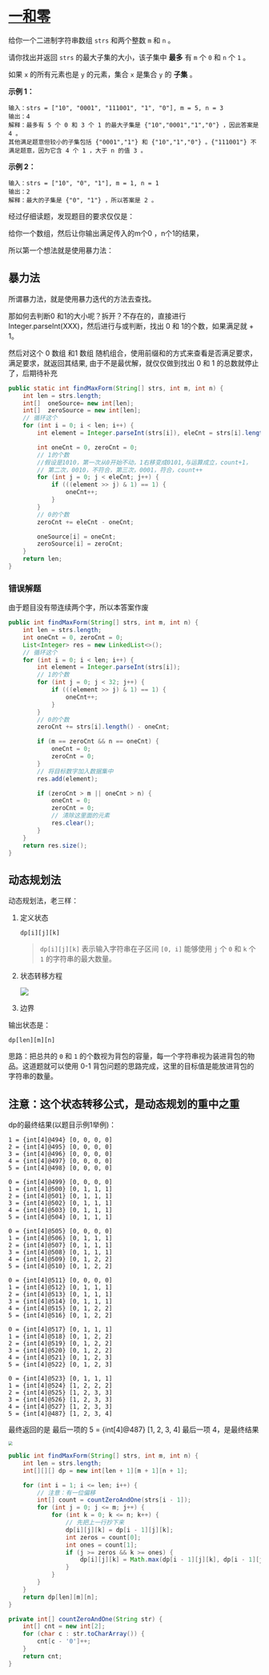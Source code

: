
# [一和零](https://leetcode-cn.com/problems/ones-and-zeroes/)

给你一个二进制字符串数组 `strs` 和两个整数 `m` 和 `n` 。

请你找出并返回 `strs` 的最大子集的大小，该子集中 **最多** 有 `m` 个 `0` 和 `n` 个 `1` 。

如果 `x` 的所有元素也是 `y` 的元素，集合 `x` 是集合 `y` 的 **子集** 。

 

**示例 1：**

```
输入：strs = ["10", "0001", "111001", "1", "0"], m = 5, n = 3
输出：4
解释：最多有 5 个 0 和 3 个 1 的最大子集是 {"10","0001","1","0"} ，因此答案是 4 。
其他满足题意但较小的子集包括 {"0001","1"} 和 {"10","1","0"} 。{"111001"} 不满足题意，因为它含 4 个 1 ，大于 n 的值 3 。
```

**示例 2：**

```
输入：strs = ["10", "0", "1"], m = 1, n = 1
输出：2
解释：最大的子集是 {"0", "1"} ，所以答案是 2 。
```

 

经过仔细读题，发现题目的要求仅仅是：

给你一个数组，然后让你输出满足传入的m个0 ，n个1的结果，

所以第一个想法就是使用暴力法：

## 暴力法

所谓暴力法，就是使用暴力迭代的方法去查找。

那如何去判断0 和1的大小呢？拆开？不存在的，直接进行Integer.parseInt(XXX)，然后进行与或判断，找出 0 和 1的个数，如果满足就 + 1。

然后对这个 0 数组 和1 数组 随机组合，使用前缀和的方式来查看是否满足要求，满足要求，就返回其结果, 由于不是最优解，就仅仅做到找出 0 和 1 的总数就停止了，后期待补充

```java
public static int findMaxForm(String[] strs, int m, int n) {
    int len = strs.length;
    int[]  oneSource= new int[len];
    int[]  zeroSource = new int[len];
    // 循环这个
    for (int i = 0; i < len; i++) {
        int element = Integer.parseInt(strs[i]), eleCnt = strs[i].length();

        int oneCnt = 0, zeroCnt = 0;
        // 1的个数
        //假设是1010，第一次从0开始不动，1右移变成0101,与运算成立，count+1，
        // 第二次，0010，不符合，第三次，0001，符合，count++
        for (int j = 0; j < eleCnt; j++) {
            if (((element >> j) & 1) == 1) {
                oneCnt++;
            }
        }
        // 0的个数
        zeroCnt += eleCnt - oneCnt;

        oneSource[i] = oneCnt;
        zeroSource[i] = zeroCnt;
    }
    return len;
}
```

### 错误解题

由于题目没有带连续两个字，所以本答案<delete>作废</delete>

```java
public int findMaxForm(String[] strs, int m, int n) {
    int len = strs.length;
    int oneCnt = 0, zeroCnt = 0;
    List<Integer> res = new LinkedList<>();
    // 循环这个
    for (int i = 0; i < len; i++) {
        int element = Integer.parseInt(strs[i]);
        // 1的个数
        for (int j = 0; j < 32; j++) {  
            if (((element >> j) & 1) == 1) {
                oneCnt++;
            }
        }
        // 0的个数
        zeroCnt += strs[i].length() - oneCnt;

        if (m == zeroCnt && n == oneCnt) {
            oneCnt = 0;
            zeroCnt = 0;
        }
        // 将目标数字加入数据集中
        res.add(element);

        if (zeroCnt > m || oneCnt > n) {
            oneCnt = 0;
            zeroCnt = 0;
            // 清除这里面的元素
            res.clear();
        }
    }
    return res.size();
}
```



## 动态规划法

动态规划法，老三样：

1. 定义状态

   ```dp[i][j][k]```

   > `dp[i][j][k]` 表示输入字符串在子区间 `[0, i]` 能够使用 `j` 个 `0` 和 `k` 个 `1` 的字符串的最大数量。

2. 状态转移方程

   ![](http://rloqc3ngo.hd-bkt.clouddn.com/20210606092226.png)

3. 边界

输出状态是：

```dp[len][m][n]```

思路：把总共的 `0` 和 `1` 的个数视为背包的容量，每一个字符串视为装进背包的物品。这道题就可以使用 0-1 背包问题的思路完成，这里的目标值是能放进背包的字符串的数量。



<h2>注意：这个状态转移公式，是动态规划的重中之重</h2>

dp的最终结果(以题目示例1举例)：

```text
1 = {int[4]@494} [0, 0, 0, 0]
2 = {int[4]@495} [0, 0, 0, 0]
3 = {int[4]@496} [0, 0, 0, 0]
4 = {int[4]@497} [0, 0, 0, 0]
5 = {int[4]@498} [0, 0, 0, 0]
```

```text
0 = {int[4]@499} [0, 0, 0, 0]
1 = {int[4]@500} [0, 1, 1, 1]
2 = {int[4]@501} [0, 1, 1, 1]
3 = {int[4]@502} [0, 1, 1, 1]
4 = {int[4]@503} [0, 1, 1, 1]
5 = {int[4]@504} [0, 1, 1, 1]
```

```text
0 = {int[4]@505} [0, 0, 0, 0]
1 = {int[4]@506} [0, 1, 1, 1]
2 = {int[4]@507} [0, 1, 1, 1]
3 = {int[4]@508} [0, 1, 1, 1]
4 = {int[4]@509} [0, 1, 2, 2]
5 = {int[4]@510} [0, 1, 2, 2]
```

```text
0 = {int[4]@511} [0, 0, 0, 0]
1 = {int[4]@512} [0, 1, 1, 1]
2 = {int[4]@513} [0, 1, 1, 1]
3 = {int[4]@514} [0, 1, 1, 1]
4 = {int[4]@515} [0, 1, 2, 2]
5 = {int[4]@516} [0, 1, 2, 2]
```

```text
0 = {int[4]@517} [0, 1, 1, 1]
1 = {int[4]@518} [0, 1, 2, 2]
2 = {int[4]@519} [0, 1, 2, 2]
3 = {int[4]@520} [0, 1, 2, 2]
4 = {int[4]@521} [0, 1, 2, 3]
5 = {int[4]@522} [0, 1, 2, 3]
```

```text
0 = {int[4]@523} [0, 1, 1, 1]
1 = {int[4]@524} [1, 2, 2, 2]
2 = {int[4]@525} [1, 2, 3, 3]
3 = {int[4]@526} [1, 2, 3, 3]
4 = {int[4]@527} [1, 2, 3, 3]
5 = {int[4]@487} [1, 2, 3, 4]
```

最终返回的是 最后一项的 5 = {int[4]@487} [1, 2, 3, 4] 最后一项 4，是最终结果

<img src="http://rloqc3ngo.hd-bkt.clouddn.com/20210606094043.png" style="zoom:50%;" />

```java
public int findMaxForm(String[] strs, int m, int n) {
    int len = strs.length;
    int[][][] dp = new int[len + 1][m + 1][n + 1];

    for (int i = 1; i <= len; i++) {
        // 注意：有一位偏移
        int[] count = countZeroAndOne(strs[i - 1]);
        for (int j = 0; j <= m; j++) {
            for (int k = 0; k <= n; k++) {
                // 先把上一行抄下来
                dp[i][j][k] = dp[i - 1][j][k];
                int zeros = count[0];
                int ones = count[1];
                if (j >= zeros && k >= ones) {
                    dp[i][j][k] = Math.max(dp[i - 1][j][k], dp[i - 1][j - zeros][k - ones] + 1);
                }
            }
        }
    }
    return dp[len][m][n];
}

private int[] countZeroAndOne(String str) {
    int[] cnt = new int[2];
    for (char c : str.toCharArray()) {
        cnt[c - '0']++;
    }
    return cnt;
}
```

